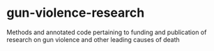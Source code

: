 # gun-violence-research
Methods and annotated code pertaining to funding and publication of research on gun violence and other leading causes of death
